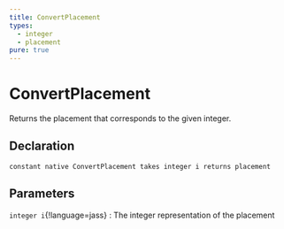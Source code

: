 ```yaml
---
title: ConvertPlacement
types:
  - integer
  - placement
pure: true
---
```


# ConvertPlacement
Returns the placement that corresponds to the given integer.

## Declaration

```jass
constant native ConvertPlacement takes integer i returns placement
```

## Parameters
`integer i`{!language=jass}
: The integer representation of the placement
